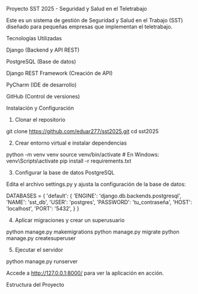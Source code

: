 Proyecto SST 2025 - Seguridad y Salud en el Teletrabajo

Este es un sistema de gestión de Seguridad y Salud en el Trabajo (SST) diseñado para pequeñas empresas que implementan el teletrabajo.

Tecnologías Utilizadas

Django (Backend y API REST)

PostgreSQL (Base de datos)

Django REST Framework (Creación de API)

PyCharm (IDE de desarrollo)

GitHub (Control de versiones)

Instalación y Configuración

1. Clonar el repositorio

git clone https://github.com/eduar277/sst2025.git
cd sst2025

2. Crear entorno virtual e instalar dependencias

python -m venv venv
source venv/bin/activate  # En Windows: venv\Scripts\activate
pip install -r requirements.txt

3. Configurar la base de datos PostgreSQL

Edita el archivo settings.py y ajusta la configuración de la base de datos:

DATABASES = {
    'default': {
        'ENGINE': 'django.db.backends.postgresql',
        'NAME': 'sst_db',
        'USER': 'postgres',
        'PASSWORD': 'tu_contraseña',
        'HOST': 'localhost',
        'PORT': '5432',
    }
}

4. Aplicar migraciones y crear un superusuario

python manage.py makemigrations
python manage.py migrate
python manage.py createsuperuser

5. Ejecutar el servidor

python manage.py runserver

Accede a http://127.0.0.1:8000/ para ver la aplicación en acción.

Estructura del Proyecto
